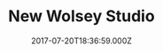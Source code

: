 ---
date: 2017-07-20T18:36:59.000Z
title: New Wolsey Studio
latitude: 52.060449750713026
longitude: 1.150282770395279
category: checkin
---